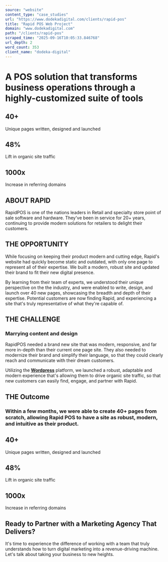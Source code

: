 ```yaml
---
source: "website"
content_type: "case_studies"
url: "https://www.dodekadigital.com/clients/rapid-pos"
title: "Rapid POS Web Project"
domain: "www.dodekadigital.com"
path: "/clients/rapid-pos"
scraped_time: "2025-09-16T10:05:33.846768"
url_depth: 2
word_count: 353
client_name: "dodeka-digital"
---
```


# A POS solution that transforms business operations through a highly-customized suite of tools

## 40+
Unique pages written, designed and launched

## 48%
Lift in organic site traffic

## 1000x
Increase in referring domains

## ABOUT RAPID

RapidPOS is one of the nations leaders in Retail and specialty store point of sale software and hardware. They've been in service for 20+ years, continuing to provide modern solutions for retailers to delight their customers.

## THE OPPORTUNITY

While focusing on keeping their product modern and cutting edge, Rapid's website had quickly become static and outdated, with only one page to represent all of their expertise. We built a modern, robust site and updated their brand to fit their new digital presence.

By learning from their team of experts, we understood their unique perspective on the the industry, and were enabled to write, design, and launch over 40 new pages, showcasing the breadth and depth of their expertise. Potential customers are now finding Rapid, and experiencing a site that's truly representative of what they're capable of.

## THE CHALLENGE

### Marrying content and design

RapidPOS needed a brand new site that was modern, responsive, and far more in-depth than their current one page site. They also needed to modernize their brand and simplify their language, so that they could clearly reach and communicate with their dream customers.

Utilizing the [**Wordpress**](http://wordpress.com/) platform, we launched a robust, adaptable and modern experience that's allowing them to drive organic site traffic, so that new customers can easily find, engage, and partner with Rapid.

## THE Outcome

### Within a few months, we were able to create 40+ pages from scratch, allowing Rapid POS to have a site as robust, modern, and intuitive as their product.

## 40+
Unique pages written, designed and launched

## 48%
Lift in organic site traffic

## 1000x
Increase in referring domains

## Ready to Partner with a Marketing Agency That Delivers?

It's time to experience the difference of working with a team that truly understands how to turn digital marketing into a revenue-driving machine. Let's talk about taking your business to new heights.